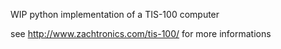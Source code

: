 WIP python implementation of a TIS-100 computer

see http://www.zachtronics.com/tis-100/ for more informations